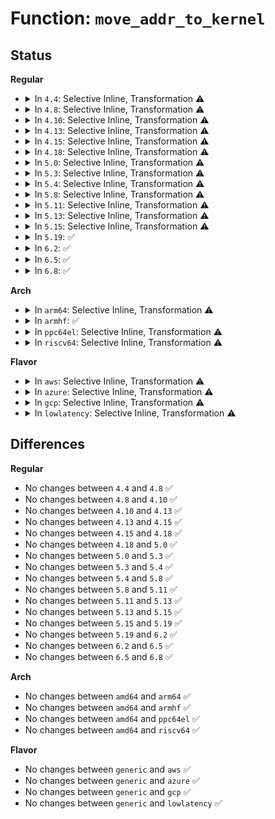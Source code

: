 # Function: <code>move_addr_to_kernel</code>

## Status
<b>Regular</b>
<ul>
<li>
<details>
<summary>In <code>4.4</code>: Selective Inline, Transformation ⚠️</summary>

```c
int move_addr_to_kernel(void *uaddr, int ulen, struct __kernel_sockaddr_storage *kaddr);
```

**Collision:** Unique Global

**Inline:** Selective

**Transformation:** True

**Instances:**

```
In net/socket.c (ffffffff816fe300)
Location: net/socket.c:188
Inline: True
Inline callers:
  - net/socket.c:SYSC_bind
  - net/socket.c:SYSC_connect
  - net/socket.c:SYSC_sendto
  - net/socket.c:copy_msghdr_from_user
Direct callers:
  - net/socket.c:SYSC_bind
  - net/socket.c:SYSC_connect
  - net/socket.c:SYSC_sendto
  - net/socket.c:copy_msghdr_from_user
  - net/compat.c:get_compat_msghdr
```
**Symbols:**

```
ffffffff816fe300-ffffffff816fe35f: move_addr_to_kernel.part.14 (STB_LOCAL)
ffffffff816fed40-ffffffff816fed65: move_addr_to_kernel (STB_GLOBAL)
```
</details>
</li>
<li>
<details>
<summary>In <code>4.8</code>: Selective Inline, Transformation ⚠️</summary>

```c
int move_addr_to_kernel(void *uaddr, int ulen, struct __kernel_sockaddr_storage *kaddr);
```

**Collision:** Unique Global

**Inline:** Selective

**Transformation:** True

**Instances:**

```
In net/socket.c (ffffffff81765283)
Location: net/socket.c:188
Inline: True
Inline callers:
  - net/socket.c:copy_msghdr_from_user
  - net/socket.c:SYSC_sendto
  - net/socket.c:SYSC_connect
  - net/socket.c:SYSC_bind
Direct callers:
  - net/socket.c:copy_msghdr_from_user
  - net/socket.c:SYSC_sendto
  - net/socket.c:SYSC_connect
  - net/socket.c:SYSC_bind
  - net/compat.c:get_compat_msghdr
```
**Symbols:**

```
ffffffff81764cf0-ffffffff81764d66: move_addr_to_kernel.part.16 (STB_LOCAL)
ffffffff81765790-ffffffff817657b5: move_addr_to_kernel (STB_GLOBAL)
```
</details>
</li>
<li>
<details>
<summary>In <code>4.10</code>: Selective Inline, Transformation ⚠️</summary>

```c
int move_addr_to_kernel(void *uaddr, int ulen, struct __kernel_sockaddr_storage *kaddr);
```

**Collision:** Unique Global

**Inline:** Selective

**Transformation:** True

**Instances:**

```
In net/socket.c (ffffffff81792303)
Location: net/socket.c:188
Inline: True
Inline callers:
  - net/socket.c:copy_msghdr_from_user
  - net/socket.c:SYSC_sendto
  - net/socket.c:SYSC_connect
  - net/socket.c:SYSC_bind
Direct callers:
  - net/socket.c:copy_msghdr_from_user
  - net/socket.c:SYSC_sendto
  - net/socket.c:SYSC_connect
  - net/socket.c:SYSC_bind
  - net/compat.c:get_compat_msghdr
```
**Symbols:**

```
ffffffff81791d70-ffffffff81791de6: move_addr_to_kernel.part.17 (STB_LOCAL)
ffffffff81792810-ffffffff81792835: move_addr_to_kernel (STB_GLOBAL)
```
</details>
</li>
<li>
<details>
<summary>In <code>4.13</code>: Selective Inline, Transformation ⚠️</summary>

```c
int move_addr_to_kernel(void *uaddr, int ulen, struct __kernel_sockaddr_storage *kaddr);
```

**Collision:** Unique Global

**Inline:** Selective

**Transformation:** True

**Instances:**

```
In net/socket.c (ffffffff817b0705)
Location: net/socket.c:188
Inline: True
Inline callers:
  - net/socket.c:copy_msghdr_from_user
  - net/socket.c:SYSC_sendto
  - net/socket.c:SYSC_connect
  - net/socket.c:SYSC_bind
Direct callers:
  - net/socket.c:copy_msghdr_from_user
  - net/socket.c:SYSC_sendto
  - net/socket.c:SYSC_connect
  - net/socket.c:SYSC_bind
  - net/compat.c:get_compat_msghdr
```
**Symbols:**

```
ffffffff817b01f0-ffffffff817b026a: move_addr_to_kernel.part.19 (STB_LOCAL)
ffffffff817b0c90-ffffffff817b0cb6: move_addr_to_kernel (STB_GLOBAL)
```
</details>
</li>
<li>
<details>
<summary>In <code>4.15</code>: Selective Inline, Transformation ⚠️</summary>

```c
int move_addr_to_kernel(void *uaddr, int ulen, struct __kernel_sockaddr_storage *kaddr);
```

**Collision:** Unique Global

**Inline:** Selective

**Transformation:** True

**Instances:**

```
In net/socket.c (ffffffff81828895)
Location: net/socket.c:188
Inline: True
Inline callers:
  - net/socket.c:copy_msghdr_from_user
  - net/socket.c:SYSC_sendto
  - net/socket.c:SYSC_connect
  - net/socket.c:SYSC_bind
Direct callers:
  - net/socket.c:copy_msghdr_from_user
  - net/socket.c:SYSC_sendto
  - net/socket.c:SYSC_connect
  - net/socket.c:SYSC_bind
  - net/compat.c:get_compat_msghdr
```
**Symbols:**

```
ffffffff81828370-ffffffff818283ea: move_addr_to_kernel.part.18 (STB_LOCAL)
ffffffff81828e20-ffffffff81828e46: move_addr_to_kernel (STB_GLOBAL)
```
</details>
</li>
<li>
<details>
<summary>In <code>4.18</code>: Selective Inline, Transformation ⚠️</summary>

```c
int move_addr_to_kernel(void *uaddr, int ulen, struct __kernel_sockaddr_storage *kaddr);
```

**Collision:** Unique Global

**Inline:** Selective

**Transformation:** True

**Instances:**

```
In net/socket.c (ffffffff818712ea)
Location: net/socket.c:182
Inline: True
Inline callers:
  - net/socket.c:copy_msghdr_from_user
  - net/socket.c:__sys_sendto
  - net/socket.c:__sys_connect
  - net/socket.c:__sys_bind
Direct callers:
  - net/socket.c:copy_msghdr_from_user
  - net/socket.c:__sys_sendto
  - net/socket.c:__sys_connect
  - net/socket.c:__sys_bind
  - net/compat.c:get_compat_msghdr
```
**Symbols:**

```
ffffffff81871170-ffffffff818711e3: move_addr_to_kernel.part.21 (STB_LOCAL)
ffffffff81872430-ffffffff81872455: move_addr_to_kernel (STB_GLOBAL)
```
</details>
</li>
<li>
<details>
<summary>In <code>5.0</code>: Selective Inline, Transformation ⚠️</summary>

```c
int move_addr_to_kernel(void *uaddr, int ulen, struct __kernel_sockaddr_storage *kaddr);
```

**Collision:** Unique Global

**Inline:** Selective

**Transformation:** True

**Instances:**

```
In net/socket.c (ffffffff81892555)
Location: net/socket.c:182
Inline: True
Inline callers:
  - net/socket.c:copy_msghdr_from_user
  - net/socket.c:__sys_sendto
  - net/socket.c:__sys_connect
  - net/socket.c:__sys_bind
Direct callers:
  - net/socket.c:copy_msghdr_from_user
  - net/socket.c:__sys_sendto
  - net/socket.c:__sys_connect
  - net/socket.c:__sys_bind
  - net/compat.c:get_compat_msghdr
```
**Symbols:**

```
ffffffff818923e0-ffffffff81892453: move_addr_to_kernel.part.20 (STB_LOCAL)
ffffffff81892d80-ffffffff81892da5: move_addr_to_kernel (STB_GLOBAL)
```
</details>
</li>
<li>
<details>
<summary>In <code>5.3</code>: Selective Inline, Transformation ⚠️</summary>

```c
int move_addr_to_kernel(void *uaddr, int ulen, struct __kernel_sockaddr_storage *kaddr);
```

**Collision:** Unique Global

**Inline:** Selective

**Transformation:** True

**Instances:**

```
In net/socket.c (ffffffff818dc805)
Location: net/socket.c:178
Inline: True
Inline callers:
  - net/socket.c:copy_msghdr_from_user
  - net/socket.c:__sys_sendto
  - net/socket.c:__sys_connect
  - net/socket.c:__sys_bind
Direct callers:
  - net/socket.c:copy_msghdr_from_user
  - net/socket.c:__sys_sendto
  - net/socket.c:__sys_connect
  - net/socket.c:__sys_bind
  - net/compat.c:get_compat_msghdr
```
**Symbols:**

```
ffffffff818dc680-ffffffff818dc6f5: move_addr_to_kernel.part.0 (STB_LOCAL)
ffffffff818dd070-ffffffff818dd095: move_addr_to_kernel (STB_GLOBAL)
```
</details>
</li>
<li>
<details>
<summary>In <code>5.4</code>: Selective Inline, Transformation ⚠️</summary>

```c
int move_addr_to_kernel(void *uaddr, int ulen, struct __kernel_sockaddr_storage *kaddr);
```

**Collision:** Unique Global

**Inline:** Selective

**Transformation:** True

**Instances:**

```
In net/socket.c (ffffffff8190d965)
Location: net/socket.c:178
Inline: True
Inline callers:
  - net/socket.c:copy_msghdr_from_user
  - net/socket.c:__sys_sendto
  - net/socket.c:__sys_connect
  - net/socket.c:__sys_bind
Direct callers:
  - net/socket.c:copy_msghdr_from_user
  - net/socket.c:__sys_sendto
  - net/socket.c:__sys_connect
  - net/socket.c:__sys_bind
  - net/compat.c:get_compat_msghdr
```
**Symbols:**

```
ffffffff8190d7e0-ffffffff8190d855: move_addr_to_kernel.part.0 (STB_LOCAL)
ffffffff8190f0d0-ffffffff8190f0f5: move_addr_to_kernel (STB_GLOBAL)
```
</details>
</li>
<li>
<details>
<summary>In <code>5.8</code>: Selective Inline, Transformation ⚠️</summary>

```c
int move_addr_to_kernel(void *uaddr, int ulen, struct __kernel_sockaddr_storage *kaddr);
```

**Collision:** Unique Global

**Inline:** Selective

**Transformation:** True

**Instances:**

```
In net/socket.c (ffffffff819e1df4)
Location: net/socket.c:192
Inline: True
Inline callers:
  - net/socket.c:__copy_msghdr_from_user
  - net/socket.c:__sys_sendto
  - net/socket.c:__sys_connect
  - net/socket.c:__sys_bind
Direct callers:
  - fs/io_uring.c:io_connect
  - fs/io_uring.c:io_connect_prep
  - net/socket.c:__copy_msghdr_from_user
  - net/socket.c:__sys_sendto
  - net/socket.c:__sys_connect
  - net/socket.c:__sys_bind
  - net/compat.c:__get_compat_msghdr
```
**Symbols:**

```
ffffffff819dff40-ffffffff819dffbd: move_addr_to_kernel.part.0 (STB_LOCAL)
ffffffff819e09d0-ffffffff819e09f5: move_addr_to_kernel (STB_GLOBAL)
```
</details>
</li>
<li>
<details>
<summary>In <code>5.11</code>: Selective Inline, Transformation ⚠️</summary>

```c
int move_addr_to_kernel(void *uaddr, int ulen, struct __kernel_sockaddr_storage *kaddr);
```

**Collision:** Unique Global

**Inline:** Selective

**Transformation:** True

**Instances:**

```
In net/socket.c (ffffffff819e1a94)
Location: net/socket.c:192
Inline: True
Inline callers:
  - net/socket.c:__copy_msghdr_from_user
  - net/socket.c:__sys_sendto
  - net/socket.c:__sys_connect
  - net/socket.c:__sys_bind
Direct callers:
  - fs/io_uring.c:io_req_prep
  - fs/io_uring.c:io_connect
  - net/socket.c:__copy_msghdr_from_user
  - net/socket.c:__sys_sendto
  - net/socket.c:__sys_connect
  - net/socket.c:__sys_bind
  - net/compat.c:__get_compat_msghdr
```
**Symbols:**

```
ffffffff819df700-ffffffff819df77d: move_addr_to_kernel.part.0 (STB_LOCAL)
ffffffff819e0220-ffffffff819e0245: move_addr_to_kernel (STB_GLOBAL)
```
</details>
</li>
<li>
<details>
<summary>In <code>5.13</code>: Selective Inline, Transformation ⚠️</summary>

```c
int move_addr_to_kernel(void *uaddr, int ulen, struct __kernel_sockaddr_storage *kaddr);
```

**Collision:** Unique Global

**Inline:** Selective

**Transformation:** True

**Instances:**

```
In net/socket.c (ffffffff819c7b23)
Location: net/socket.c:192
Inline: True
Inline callers:
  - net/socket.c:__copy_msghdr_from_user
  - net/socket.c:__sys_sendto
  - net/socket.c:__sys_connect
  - net/socket.c:__sys_bind
Direct callers:
  - fs/io_uring.c:io_connect
  - net/socket.c:__copy_msghdr_from_user
  - net/socket.c:__sys_sendto
  - net/socket.c:__sys_connect
  - net/socket.c:__sys_bind
  - net/compat.c:__get_compat_msghdr
```
**Symbols:**

```
ffffffff819c6190-ffffffff819c6205: move_addr_to_kernel.part.0 (STB_LOCAL)
ffffffff819c6280-ffffffff819c62a5: move_addr_to_kernel (STB_GLOBAL)
```
</details>
</li>
<li>
<details>
<summary>In <code>5.15</code>: Selective Inline, Transformation ⚠️</summary>

```c
int move_addr_to_kernel(void *uaddr, int ulen, struct __kernel_sockaddr_storage *kaddr);
```

**Collision:** Unique Global

**Inline:** Selective

**Transformation:** True

**Instances:**

```
In net/socket.c (ffffffff81a76e73)
Location: net/socket.c:242
Inline: True
Inline callers:
  - net/socket.c:__copy_msghdr_from_user
  - net/socket.c:__sys_sendto
  - net/socket.c:__sys_connect
  - net/socket.c:__sys_bind
Direct callers:
  - fs/io_uring.c:io_connect
  - net/socket.c:__copy_msghdr_from_user
  - net/socket.c:__sys_sendto
  - net/socket.c:__sys_connect
  - net/socket.c:__sys_bind
  - net/compat.c:__get_compat_msghdr
```
**Symbols:**

```
ffffffff81a741e0-ffffffff81a74255: move_addr_to_kernel.part.0 (STB_LOCAL)
ffffffff81a74e50-ffffffff81a74e75: move_addr_to_kernel (STB_GLOBAL)
```
</details>
</li>
<li>
<details>
<summary>In <code>5.19</code>: ✅</summary>

```c
int move_addr_to_kernel(void *uaddr, int ulen, struct __kernel_sockaddr_storage *kaddr);
```

**Collision:** Unique Global

**Inline:** No

**Transformation:** False

**Instances:**

```
In net/socket.c (ffffffff81be7b90)
Location: net/socket.c:243
Inline: False
Direct callers:
  - io_uring/io_uring.c:io_connect
  - net/socket.c:__copy_msghdr_from_user
  - net/socket.c:__sys_sendto
  - net/socket.c:__sys_connect
  - net/socket.c:__sys_bind
  - net/compat.c:__get_compat_msghdr
```
**Symbols:**

```
ffffffff81be7b90-ffffffff81be7c3f: move_addr_to_kernel (STB_GLOBAL)
```
</details>
</li>
<li>
<details>
<summary>In <code>6.2</code>: ✅</summary>

```c
int move_addr_to_kernel(void *uaddr, int ulen, struct __kernel_sockaddr_storage *kaddr);
```

**Collision:** Unique Global

**Inline:** No

**Transformation:** False

**Instances:**

```
In net/socket.c (ffffffff81d94240)
Location: net/socket.c:243
Inline: False
Direct callers:
  - io_uring/net.c:io_connect
  - io_uring/net.c:io_connect_prep_async
  - io_uring/net.c:io_send_zc
  - io_uring/net.c:io_send
  - io_uring/net.c:io_send_prep_async
  - net/socket.c:__copy_msghdr
  - net/socket.c:__sys_sendto
  - net/socket.c:__sys_connect
  - net/socket.c:__sys_bind
  - net/compat.c:__get_compat_msghdr
```
**Symbols:**

```
ffffffff81d94240-ffffffff81d942ef: move_addr_to_kernel (STB_GLOBAL)
```
</details>
</li>
<li>
<details>
<summary>In <code>6.5</code>: ✅</summary>

```c
int move_addr_to_kernel(void *uaddr, int ulen, struct __kernel_sockaddr_storage *kaddr);
```

**Collision:** Unique Global

**Inline:** No

**Transformation:** False

**Instances:**

```
In net/socket.c (ffffffff81e02890)
Location: net/socket.c:245
Inline: False
Direct callers:
  - io_uring/net.c:io_connect
  - io_uring/net.c:io_connect_prep_async
  - io_uring/net.c:io_send_zc
  - io_uring/net.c:io_send
  - io_uring/net.c:io_send_prep_async
  - net/socket.c:__copy_msghdr
  - net/socket.c:__sys_sendto
  - net/socket.c:__sys_connect
  - net/socket.c:__sys_bind
  - net/compat.c:__get_compat_msghdr
```
**Symbols:**

```
ffffffff81e02890-ffffffff81e0293f: move_addr_to_kernel (STB_GLOBAL)
```
</details>
</li>
<li>
<details>
<summary>In <code>6.8</code>: ✅</summary>

```c
int move_addr_to_kernel(void *uaddr, int ulen, struct __kernel_sockaddr_storage *kaddr);
```

**Collision:** Unique Global

**Inline:** No

**Transformation:** False

**Instances:**

```
In net/socket.c (ffffffff81ebf290)
Location: net/socket.c:247
Inline: False
Direct callers:
  - io_uring/net.c:io_connect
  - io_uring/net.c:io_connect_prep_async
  - io_uring/net.c:io_send_zc
  - io_uring/net.c:io_send
  - io_uring/net.c:io_send_prep_async
  - net/socket.c:__copy_msghdr
  - net/socket.c:__sys_sendto
  - net/socket.c:__sys_connect
  - net/socket.c:__sys_bind
  - net/compat.c:__get_compat_msghdr
```
**Symbols:**

```
ffffffff81ebf290-ffffffff81ebf33f: move_addr_to_kernel (STB_GLOBAL)
```
</details>
</li>
</ul>
<b>Arch</b>
<ul>
<li>
<details>
<summary>In <code>arm64</code>: Selective Inline, Transformation ⚠️</summary>

```c
int move_addr_to_kernel(void *uaddr, int ulen, struct __kernel_sockaddr_storage *kaddr);
```

**Collision:** Unique Global

**Inline:** Selective

**Transformation:** True

**Instances:**

```
In net/socket.c (ffff800010ba3ec0)
Location: net/socket.c:178
Inline: True
Inline callers:
  - net/socket.c:copy_msghdr_from_user
  - net/socket.c:__sys_sendto
  - net/socket.c:__sys_connect
  - net/socket.c:__sys_bind
Direct callers:
  - net/socket.c:copy_msghdr_from_user
  - net/socket.c:__sys_sendto
  - net/socket.c:__sys_connect
  - net/socket.c:__sys_bind
  - net/compat.c:get_compat_msghdr
```
**Symbols:**

```
ffff800010ba3ac8-ffff800010ba3c88: move_addr_to_kernel.part.0 (STB_LOCAL)
ffff800010ba71c8-ffff800010ba7224: move_addr_to_kernel (STB_GLOBAL)
```
</details>
</li>
<li>
<details>
<summary>In <code>armhf</code>: ✅</summary>

```c
int move_addr_to_kernel(void *uaddr, int ulen, struct __kernel_sockaddr_storage *kaddr);
```

**Collision:** Unique Global

**Inline:** No

**Transformation:** False

**Instances:**

```
In net/socket.c (c0cc5638)
Location: net/socket.c:178
Inline: False
Direct callers:
  - net/socket.c:copy_msghdr_from_user
  - net/socket.c:__sys_sendto
  - net/socket.c:__sys_connect
  - net/socket.c:__sys_bind
```
**Symbols:**

```
c0cc5638-c0cc573c: move_addr_to_kernel (STB_GLOBAL)
```
</details>
</li>
<li>
<details>
<summary>In <code>ppc64el</code>: Selective Inline, Transformation ⚠️</summary>

```c
int move_addr_to_kernel(void *uaddr, int ulen, struct __kernel_sockaddr_storage *kaddr);
```

**Collision:** Unique Global

**Inline:** Selective

**Transformation:** True

**Instances:**

```
In net/socket.c (c000000000c77c24)
Location: net/socket.c:178
Inline: True
Inline callers:
  - net/socket.c:copy_msghdr_from_user
  - net/socket.c:__sys_sendto
  - net/socket.c:__sys_connect
  - net/socket.c:__sys_bind
Direct callers:
  - net/socket.c:copy_msghdr_from_user
  - net/socket.c:__sys_sendto
  - net/socket.c:__sys_connect
  - net/socket.c:__sys_bind
  - net/compat.c:get_compat_msghdr
```
**Symbols:**

```
c000000000c77a00-c000000000c77ac8: move_addr_to_kernel.part.0 (STB_LOCAL)
c000000000c7b500-c000000000c7b548: move_addr_to_kernel (STB_GLOBAL)
```
</details>
</li>
<li>
<details>
<summary>In <code>riscv64</code>: Selective Inline, Transformation ⚠️</summary>

```c
int move_addr_to_kernel(void *uaddr, int ulen, struct __kernel_sockaddr_storage *kaddr);
```

**Collision:** Unique Global

**Inline:** Selective

**Transformation:** True

**Instances:**

```
In net/socket.c (ffffffe00073a83a)
Location: net/socket.c:178
Inline: True
Inline callers:
  - net/socket.c:copy_msghdr_from_user
  - net/socket.c:__sys_sendto
  - net/socket.c:__sys_connect
  - net/socket.c:__sys_bind
Direct callers:
  - net/socket.c:copy_msghdr_from_user
  - net/socket.c:__sys_sendto
  - net/socket.c:__sys_connect
  - net/socket.c:__sys_bind
```
**Symbols:**

```
ffffffe00073a714-ffffffe00073a77a: move_addr_to_kernel.part.0 (STB_LOCAL)
ffffffe00073ad04-ffffffe00073ad4e: move_addr_to_kernel (STB_GLOBAL)
```
</details>
</li>
</ul>
<b>Flavor</b>
<ul>
<li>
<details>
<summary>In <code>aws</code>: Selective Inline, Transformation ⚠️</summary>

```c
int move_addr_to_kernel(void *uaddr, int ulen, struct __kernel_sockaddr_storage *kaddr);
```

**Collision:** Unique Global

**Inline:** Selective

**Transformation:** True

**Instances:**

```
In net/socket.c (ffffffff818ad965)
Location: net/socket.c:178
Inline: True
Inline callers:
  - net/socket.c:copy_msghdr_from_user
  - net/socket.c:__sys_sendto
  - net/socket.c:__sys_connect
  - net/socket.c:__sys_bind
Direct callers:
  - net/socket.c:copy_msghdr_from_user
  - net/socket.c:__sys_sendto
  - net/socket.c:__sys_connect
  - net/socket.c:__sys_bind
  - net/compat.c:get_compat_msghdr
```
**Symbols:**

```
ffffffff818ad7e0-ffffffff818ad855: move_addr_to_kernel.part.0 (STB_LOCAL)
ffffffff818af0d0-ffffffff818af0f5: move_addr_to_kernel (STB_GLOBAL)
```
</details>
</li>
<li>
<details>
<summary>In <code>azure</code>: Selective Inline, Transformation ⚠️</summary>

```c
int move_addr_to_kernel(void *uaddr, int ulen, struct __kernel_sockaddr_storage *kaddr);
```

**Collision:** Unique Global

**Inline:** Selective

**Transformation:** True

**Instances:**

```
In net/socket.c (ffffffff818678b5)
Location: net/socket.c:178
Inline: True
Inline callers:
  - net/socket.c:copy_msghdr_from_user
  - net/socket.c:__sys_sendto
  - net/socket.c:__sys_connect
  - net/socket.c:__sys_bind
Direct callers:
  - net/socket.c:copy_msghdr_from_user
  - net/socket.c:__sys_sendto
  - net/socket.c:__sys_connect
  - net/socket.c:__sys_bind
  - net/compat.c:get_compat_msghdr
```
**Symbols:**

```
ffffffff81867730-ffffffff818677a5: move_addr_to_kernel.part.0 (STB_LOCAL)
ffffffff81869020-ffffffff81869045: move_addr_to_kernel (STB_GLOBAL)
```
</details>
</li>
<li>
<details>
<summary>In <code>gcp</code>: Selective Inline, Transformation ⚠️</summary>

```c
int move_addr_to_kernel(void *uaddr, int ulen, struct __kernel_sockaddr_storage *kaddr);
```

**Collision:** Unique Global

**Inline:** Selective

**Transformation:** True

**Instances:**

```
In net/socket.c (ffffffff818fe965)
Location: net/socket.c:178
Inline: True
Inline callers:
  - net/socket.c:copy_msghdr_from_user
  - net/socket.c:__sys_sendto
  - net/socket.c:__sys_connect
  - net/socket.c:__sys_bind
Direct callers:
  - net/socket.c:copy_msghdr_from_user
  - net/socket.c:__sys_sendto
  - net/socket.c:__sys_connect
  - net/socket.c:__sys_bind
  - net/compat.c:get_compat_msghdr
```
**Symbols:**

```
ffffffff818fe7e0-ffffffff818fe855: move_addr_to_kernel.part.0 (STB_LOCAL)
ffffffff819000d0-ffffffff819000f5: move_addr_to_kernel (STB_GLOBAL)
```
</details>
</li>
<li>
<details>
<summary>In <code>lowlatency</code>: Selective Inline, Transformation ⚠️</summary>

```c
int move_addr_to_kernel(void *uaddr, int ulen, struct __kernel_sockaddr_storage *kaddr);
```

**Collision:** Unique Global

**Inline:** Selective

**Transformation:** True

**Instances:**

```
In net/socket.c (ffffffff8191f9e5)
Location: net/socket.c:178
Inline: True
Inline callers:
  - net/socket.c:copy_msghdr_from_user
  - net/socket.c:__sys_sendto
  - net/socket.c:__sys_connect
  - net/socket.c:__sys_bind
Direct callers:
  - net/socket.c:copy_msghdr_from_user
  - net/socket.c:__sys_sendto
  - net/socket.c:__sys_connect
  - net/socket.c:__sys_bind
  - net/compat.c:get_compat_msghdr
```
**Symbols:**

```
ffffffff8191f860-ffffffff8191f8d5: move_addr_to_kernel.part.0 (STB_LOCAL)
ffffffff819210c0-ffffffff819210e5: move_addr_to_kernel (STB_GLOBAL)
```
</details>
</li>
</ul>

## Differences
<b>Regular</b>
<ul>
<li>
No changes between <code>4.4</code> and <code>4.8</code> ✅
</li>
<li>
No changes between <code>4.8</code> and <code>4.10</code> ✅
</li>
<li>
No changes between <code>4.10</code> and <code>4.13</code> ✅
</li>
<li>
No changes between <code>4.13</code> and <code>4.15</code> ✅
</li>
<li>
No changes between <code>4.15</code> and <code>4.18</code> ✅
</li>
<li>
No changes between <code>4.18</code> and <code>5.0</code> ✅
</li>
<li>
No changes between <code>5.0</code> and <code>5.3</code> ✅
</li>
<li>
No changes between <code>5.3</code> and <code>5.4</code> ✅
</li>
<li>
No changes between <code>5.4</code> and <code>5.8</code> ✅
</li>
<li>
No changes between <code>5.8</code> and <code>5.11</code> ✅
</li>
<li>
No changes between <code>5.11</code> and <code>5.13</code> ✅
</li>
<li>
No changes between <code>5.13</code> and <code>5.15</code> ✅
</li>
<li>
No changes between <code>5.15</code> and <code>5.19</code> ✅
</li>
<li>
No changes between <code>5.19</code> and <code>6.2</code> ✅
</li>
<li>
No changes between <code>6.2</code> and <code>6.5</code> ✅
</li>
<li>
No changes between <code>6.5</code> and <code>6.8</code> ✅
</li>
</ul>
<b>Arch</b>
<ul>
<li>
No changes between <code>amd64</code> and <code>arm64</code> ✅
</li>
<li>
No changes between <code>amd64</code> and <code>armhf</code> ✅
</li>
<li>
No changes between <code>amd64</code> and <code>ppc64el</code> ✅
</li>
<li>
No changes between <code>amd64</code> and <code>riscv64</code> ✅
</li>
</ul>
<b>Flavor</b>
<ul>
<li>
No changes between <code>generic</code> and <code>aws</code> ✅
</li>
<li>
No changes between <code>generic</code> and <code>azure</code> ✅
</li>
<li>
No changes between <code>generic</code> and <code>gcp</code> ✅
</li>
<li>
No changes between <code>generic</code> and <code>lowlatency</code> ✅
</li>
</ul>
